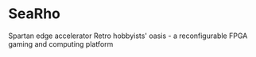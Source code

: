# SeaRho
Spartan edge accelerator Retro hobbyists' oasis - a reconfigurable FPGA gaming and computing platform
